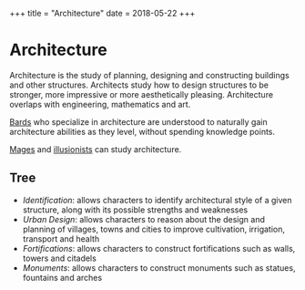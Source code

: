 +++
title = "Architecture"
date = 2018-05-22
+++

# Architecture

Architecture is the study of planning, designing and constructing buildings and other structures.
Architects study how to design structures to be stronger, more impressive or more aesthetically pleasing.
Architecture overlaps with engineering, mathematics and art.

[Bards](./wiki/characters/bard.md) who specialize in architecture are understood to naturally gain architecture abilities as they level, without spending knowledge points.

[Mages](./wiki/characters/mage.md) and [illusionists](./wiki/characters/illusionist.md) can study architecture.

## Tree

* *Identification*: allows characters to identify architectural style of a given structure, along with its possible strengths and weaknesses
* *Urban Design*: allows characters to reason about the design and planning of villages, towns and cities to improve cultivation, irrigation, transport and health
* *Fortifications*: allows characters to construct fortifications such as walls, towers and citadels
* *Monuments*: allows characters to construct monuments such as statues, fountains and arches
